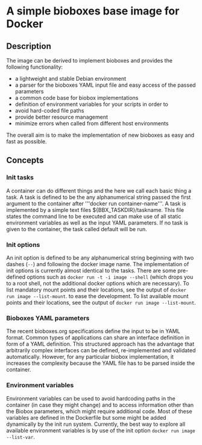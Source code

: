 # A simple bioboxes base image for Docker

## Description

The image can be derived to implement bioboxes and provides the following functionality:

* a lightweight and stable Debian environment
* a parser for the bioboxes YAML input file and easy access of the passed parameters
* a common code base for biobox implementations
* definition of environment variables for your scripts in order to
 * avoid hard-coded file paths
 * provide better resource management
 * minimize errors when called from different host environments

The overall aim is to make the implementation of new bioboxes as easy and fast as possible.

## Concepts

### Init tasks

A container can do different things and the here we call each basic thing a task. A task is defined to be the any alphanumerical string passed the first argument to the container after '''docker run container-name'''. A task is implemented by a simple text files ${BBX_TASKDIR}/taskname. This file states the command line to be executed and can make use of all static environment variables as well as the input YAML parameters. If no task is given to the container, the task called default will be run.

### Init options

An init option is defined to be any alphanumerical string beginning with two dashes (`--`) and following the docker image name. The implementation of init options is currently almost identical to the tasks. There are some pre-defined options such as `docker run -t -i image --shell` (which drops you to a root shell, not the additional docker options which are necessary). To list mandatory mount points and their locations, see the output of `docker run image --list-mount`. to ease the development. To list available mount points and their locations, see the output of `docker run image --list-mount`.

### Bioboxes YAML parameters

The recent bioboxes.org specifications define the input to be in YAML format. Common types of applications can share an interface definition in form of a YAML definition. This structured approach has the advantage that arbitrarily complex interfaces can be defined, re-implemented and validated automatically. However, for any particular biobox implementation, it increases the complexity because the YAML file has to be parsed inside the container.

### Environment variables

Environment variables can be used to avoid hardcoding paths in the container (in case they might change) and to access information other than the Biobox parameters, which might require additional code. Most of these variables are defined in the Dockerfile but some might be added dynamically by the init run system. Currently, the best way to explore all available environment variables is by use of the init option `docker run image --list-var`.
